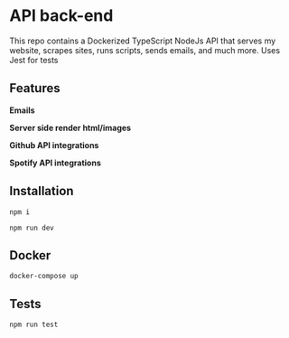 # API back-end

This repo contains a Dockerized TypeScript NodeJs API that serves my website, scrapes sites, runs scripts, sends emails, and much more. Uses Jest for tests

## Features

**Emails**

**Server side render html/images**

**Github API integrations**

**Spotify API integrations**

## Installation

`npm i`

`npm run dev`

## Docker

`docker-compose up`

## Tests

`npm run test`
